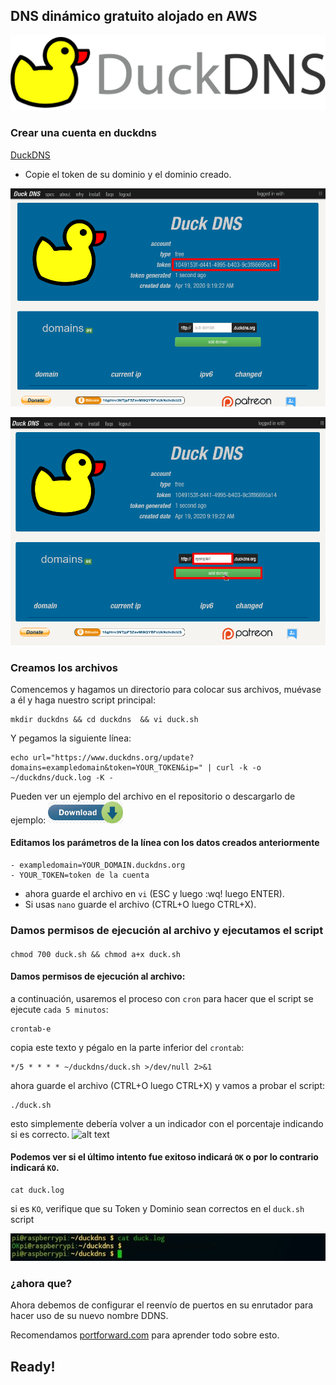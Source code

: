 ## DNS dinámico gratuito alojado en AWS
<p align="center">
  <img src="https://github.com/JuanRodenas/Duckdns/blob/main/files/duckdns_logo.png"
       width="700"/>
</p>

### Crear una cuenta en duckdns
[DuckDNS](https://www.duckdns.org)
- Copie el token de su dominio y el dominio creado.

![alt text](https://github.com/JuanRodenas/Duckdns/blob/main/files/token-duckdns.png)

![alt text](https://github.com/JuanRodenas/Duckdns/blob/main/files/Dominio-duckdns.png)


### Creamos los archivos 
Comencemos y hagamos un directorio para colocar sus archivos, muévase a él y haga nuestro script principal:
```
mkdir duckdns && cd duckdns  && vi duck.sh
```
Y pegamos la siguiente línea:
```
echo url="https://www.duckdns.org/update?domains=exampledomain&token=YOUR_TOKEN&ip=" | curl -k -o ~/duckdns/duck.log -K -
```
Pueden ver un ejemplo del archivo en el repositorio o descargarlo de ejemplo:
<a title="duck.sh" href="https://github.com/JuanRodenas/Duckdns/blob/main/duck.sh"><img src="https://github.com/JuanRodenas/Duckdns/blob/main/files/download.jpg" alt="duck.sh" width="120" /></a>


#### Editamos los parámetros de la línea con los datos creados anteriormente
```
- exampledomain=YOUR_DOMAIN.duckdns.org
- YOUR_TOKEN=token de la cuenta
```
- ahora guarde el archivo en `vi` (ESC y luego :wq! luego ENTER).
- Si usas `nano` guarde el archivo (CTRL+O luego CTRL+X).

### Damos permisos de ejecución al archivo y ejecutamos el script
#### 
```
chmod 700 duck.sh && chmod a+x duck.sh
```

#### Damos permisos de ejecución al archivo:
a continuación, usaremos el proceso con `cron` para hacer que el script se ejecute `cada 5 minutos`:
```
crontab-e
```
copia este texto y pégalo en la parte inferior del `crontab`:
```
*/5 * * * * ~/duckdns/duck.sh >/dev/null 2>&1
```
ahora guarde el archivo (CTRL+O luego CTRL+X) y vamos a probar el script:
```
./duck.sh
```
esto simplemente debería volver a un indicador con el porcentaje indicando si es correcto.
![alt text](https://github.com/JuanRodenas/Duckdns/blob/main/files/duckDNS_ejecuci%C3%B3n.jpg)


#### Podemos ver si el último intento fue exitoso indicará `OK` o por lo contrario indicará `KO`.
```
cat duck.log
```
si es `KO`, verifique que su Token y Dominio sean correctos en el `duck.sh` script

![alt text](https://github.com/JuanRodenas/Duckdns/blob/main/files/duckDNS_log.jpg)


### ¿ahora que?
Ahora debemos de configurar el reenvío de puertos en su enrutador para hacer uso de su nuevo nombre DDNS.

Recomendamos [portforward.com](https://portforward.com/) para aprender todo sobre esto.

## Ready!
